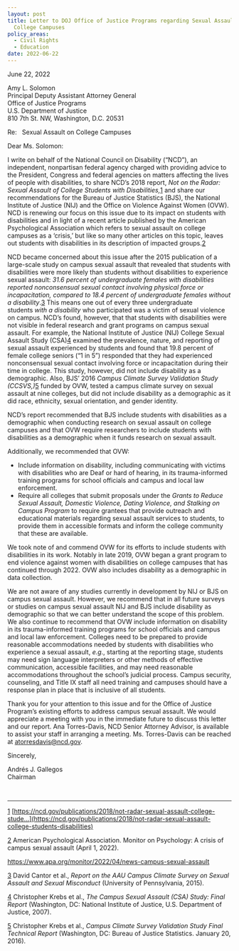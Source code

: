 ```yaml
---
layout: post
title: Letter to DOJ Office of Justice Programs regarding Sexual Assault on
  College Campuses
policy_areas:
  - Civil Rights
  - Education
date: 2022-06-22
---
```

June 22, 2022

Amy L. Solomon\
Principal Deputy Assistant Attorney General\
Office of Justice Programs\
U.S. Department of Justice\
810 7th St. NW, Washington, D.C. 20531

Re:   Sexual Assault on College Campuses      

Dear Ms. Solomon:

I write on behalf of the National Council on Disability (“NCD”), an independent, nonpartisan federal agency charged with providing advice to the President, Congress and federal agencies on matters affecting the lives of people with disabilities, to share NCD’s 2018 report, *Not on the Radar: Sexual Assault of College Students with Disabilities,*[1](https://ncd.gov/publications/2022/ncd-letter-doj-office-justice-programs#_ftn1) and share our recommendations for the Bureau of Justice Statistics (BJS), the National Institute of Justice (NIJ) and the Office on Violence Against Women (OVW). NCD is renewing our focus on this issue due to its impact on students with disabilities and in light of a recent article published by the American Psychological Association which refers to sexual assault on college campuses as a ‘crisis,’ but like so many other articles on this topic, leaves out students with disabilities in its description of impacted groups.[2](https://ncd.gov/publications/2022/ncd-letter-doj-office-justice-programs#_ftn2)

NCD became concerned about this issue after the 2015 publication of a large-scale study on campus sexual assault that revealed that students with disabilities were more likely than students without disabilities to experience sexual assault: *31.6 percent of undergraduate females with disabilities reported nonconsensual sexual contact involving physical force or incapacitation, compared to 18.4 percent of undergraduate females without a disability*.[3](https://ncd.gov/publications/2022/ncd-letter-doj-office-justice-programs#_ftn3) This means one out of every three undergraduate students *with a disability* who participated was a victim of sexual violence on campus. NCD’s found, however, that that students with disabilities were not visible in federal research and grant programs on campus sexual assault. For example, the National Institute of Justice (NIJ) College Sexual Assault Study (CSA)[4](https://ncd.gov/publications/2022/ncd-letter-doj-office-justice-programs#_ftn4) examined the prevalence, nature, and reporting of sexual assault experienced by students and found that 19.8 percent of female college seniors (“1 in 5”) responded that they had experienced nonconsensual sexual contact involving force or incapacitation during their time in college. This study, however, did not include disability as a demographic. Also, BJS’ 2016 *Campus Climate Survey Validation Study (CCSVS,)*[5](https://ncd.gov/publications/2022/ncd-letter-doj-office-justice-programs#_ftn5) funded by OVW, tested a campus climate survey on sexual assault at nine colleges, but did not include disability as a demographic as it did race, ethnicity, sexual orientation, and gender identity.

NCD’s report recommended that BJS include students with disabilities as a demographic when conducting research on sexual assault on college campuses and that OVW require researchers to include students with disabilities as a demographic when it funds research on sexual assault.

Additionally, we recommended that OVW:

* Include information on disability, including communicating with victims with disabilities who are Deaf or hard of hearing, in its trauma-informed training programs for school officials and campus and local law enforcement.
* Require all colleges that submit proposals under the *Grants to Reduce Sexual Assault, Domestic Violence, Dating Violence, and Stalking on Campus Program* to require grantees that provide outreach and educational materials regarding sexual assault services to students, to provide them in accessible formats and inform the college community that these are available.

We took note of and commend OVW for its efforts to include students with disabilities in its work. Notably in late 2019, OVW began a grant program to end violence against women with disabilities on college campuses that has continued through 2022. OVW also includes disability as a demographic in data collection.

We are not aware of any studies currently in development by NIJ or BJS on campus sexual assault. However, we recommend that in all future surveys or studies on campus sexual assault NIJ and BJS include disability as demographic so that we can better understand the scope of this problem. We also continue to recommend that OVW include information on disability in its trauma-informed training programs for school officials and campus and local law enforcement. Colleges need to be prepared to provide reasonable accommodations needed by students with disabilities who experience a sexual assault, *e.g*., starting at the reporting stage, students may need sign language interpreters or other methods of effective communication, accessible facilities, and may need reasonable accommodations throughout the school’s judicial process. Campus security, counseling, and Title IX staff all need training and campuses should have a response plan in place that is inclusive of all students.

Thank you for your attention to this issue and for the Office of Justice Program’s existing efforts to address campus sexual assault. We would appreciate a meeting with you in the immediate future to discuss this letter and our report. Ana Torres-Davis, NCD Senior Attorney Advisor, is available to assist your staff in arranging a meeting. Ms. Torres-Davis can be reached at [atorresdavis@ncd.gov](mailto:atorresdavis@ncd.gov).

Sincerely,

Andrés J. Gallegos\
Chairman

 



- - -

[1](https://ncd.gov/publications/2022/ncd-letter-doj-office-justice-programs#_ftnref1) [https://ncd.gov/publications/2018/not-radar-sexual-assault-college-stude...](https://ncd.gov/publications/2018/not-radar-sexual-assault-college-students-disabilities)

[2](https://ncd.gov/publications/2022/ncd-letter-doj-office-justice-programs#_ftnref2) American Psychological Association. Monitor on Psychology: A crisis of campus sexual assault (April 1, 2022).

<https://www.apa.org/monitor/2022/04/news-campus-sexual-assault>

[3](https://ncd.gov/publications/2022/ncd-letter-doj-office-justice-programs#_ftnref3) David Cantor et al., *Report on the AAU Campus Climate Survey on Sexual Assault and Sexual Misconduct* (University of Pennsylvania, 2015).

[4](https://ncd.gov/publications/2022/ncd-letter-doj-office-justice-programs#_ftnref4) Christopher Krebs et al., *The Campus Sexual Assault (CSA) Study: Final Report* (Washington, DC: National Institute of Justice, U.S. Department of Justice, 2007).

[5](https://ncd.gov/publications/2022/ncd-letter-doj-office-justice-programs#_ftnref5) Christopher Krebs et al., *Campus Climate Survey Validation Study Final Technical Report* (Washington, DC: Bureau of Justice Statistics. January 20, 2016).
